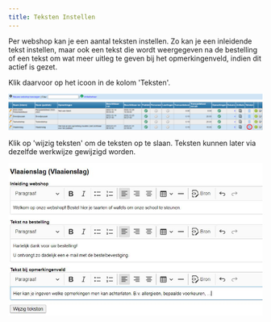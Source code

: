 ```yaml
---
title: Teksten Instellen
---
```


Per webshop kan je een aantal teksten instellen. Zo kan je een inleidende tekst instellen, maar ook een tekst die wordt weergegeven na de bestelling of een tekst om wat meer uitleg te geven bij het opmerkingenveld, indien dit actief is gezet. 

Klik daarvoor op het icoon <LegacyAction img="checklist.png" /> in de kolom 'Teksten'. 

![Webshop Teksten](./webshop_teksten.png)

Klik op 'wijzig teksten' om de teksten op te slaan. Teksten kunnen later via dezelfde werkwijze gewijzigd worden.  

![Webshop Teksten](./webshop_teksten2.jpg)